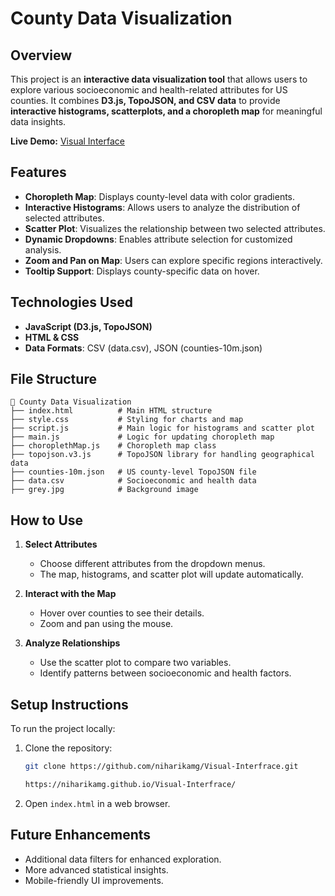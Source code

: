 

# County Data Visualization

## Overview

This project is an **interactive data visualization tool** that allows users to explore various socioeconomic and health-related attributes for US counties. It combines **D3.js, TopoJSON, and CSV data** to provide **interactive histograms, scatterplots, and a choropleth map** for meaningful data insights.

**Live Demo:** [Visual Interface](https://niharikamg.github.io/Visual-Interfrace/)

## Features

- **Choropleth Map**: Displays county-level data with color gradients.
- **Interactive Histograms**: Allows users to analyze the distribution of selected attributes.
- **Scatter Plot**: Visualizes the relationship between two selected attributes.
- **Dynamic Dropdowns**: Enables attribute selection for customized analysis.
- **Zoom and Pan on Map**: Users can explore specific regions interactively.
- **Tooltip Support**: Displays county-specific data on hover.

## Technologies Used

- **JavaScript (D3.js, TopoJSON)**
- **HTML & CSS**
- **Data Formats**: CSV (data.csv), JSON (counties-10m.json)

## File Structure

```
📂 County Data Visualization
├── index.html          # Main HTML structure
├── style.css           # Styling for charts and map
├── script.js           # Main logic for histograms and scatter plot
├── main.js             # Logic for updating choropleth map
├── choroplethMap.js    # Choropleth map class
├── topojson.v3.js      # TopoJSON library for handling geographical data
├── counties-10m.json   # US county-level TopoJSON file
├── data.csv            # Socioeconomic and health data
├── grey.jpg            # Background image
```

## How to Use

1. **Select Attributes**  
   - Choose different attributes from the dropdown menus.
   - The map, histograms, and scatter plot will update automatically.

2. **Interact with the Map**  
   - Hover over counties to see their details.
   - Zoom and pan using the mouse.

3. **Analyze Relationships**  
   - Use the scatter plot to compare two variables.
   - Identify patterns between socioeconomic and health factors.

## Setup Instructions

To run the project locally:

1. Clone the repository:
   ```bash
   git clone https://github.com/niharikamg/Visual-Interfrace.git

   https://niharikamg.github.io/Visual-Interfrace/
   
   ```
2. Open `index.html` in a web browser.

## Future Enhancements

- Additional data filters for enhanced exploration.
- More advanced statistical insights.
- Mobile-friendly UI improvements.

